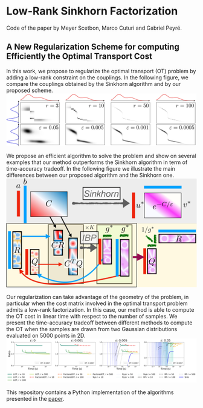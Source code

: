 # Low-Rank Sinkhorn Factorization 
Code of the paper by Meyer Scetbon, Marco Cuturi and Gabriel Peyré.

## A New Regularization Scheme for computing Efficiently the Optimal Transport Cost
In this work, we propose to regularize the optimal transport (OT) problem by adding a low-rank constraint on the couplings. In the following figure, we compare the couplings obtained by the Sinkhorn algorithm and by our proposed scheme.
![figure](results/couplings_intro.jpg)

We propose an efficient algorithm to solve the problem and show on  several examples that our method outperforms the Sinkhorn algorithm in term of time-accuracy tradeoff. In the following figure we illustrate the main differences between our proposed algorithm and the Sinkhorn one.
![figure](results/fig_algo.jpg)


Our regularization can take advantage of the geometry of the problem, in particular when the cost matrix involved in the optimal transport problem admits a low-rank factorization. In this case, our method is able to compute the OT cost in linear time with respect to the number of samples. We present the time-accuracy tradeoff between different methods to compute the OT when the samples are drawn from two Gaussian distributions evaluated on 5000 points in 2D.
![figure](results/plot_accuracy_LR_vs_All.jpg)


This repository contains a Python implementation of the algorithms presented in the [paper](https://arxiv.org/pdf/2103.04737.pdf).
